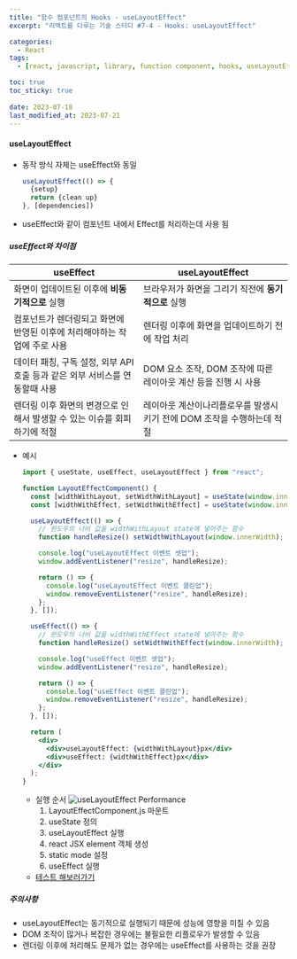 ```yaml
---
title: "함수 컴포넌트의 Hooks - useLayoutEffect"
excerpt: "리액트를 다루는 기술 스터디 #7-4 - Hooks: useLayoutEffect"

categories:
  - React
tags:
  - [react, javascript, library, function component, hooks, useLayoutEffect]

toc: true
toc_sticky: true
 
date: 2023-07-18
last_modified_at: 2023-07-21
---
```


#### useLayoutEffect
- 동작 방식 자체는 useEffect와 동일
  ```jsx
  useLayoutEffect(() => {
    {setup}
    return {clean up}
  }, [dependencies])
  ```
- useEffect와 같이 컴포넌트 내에서 Effect를 처리하는데 사용 됨

##### useEffect와 차이점
  | useEffect | useLayoutEffect |
  | --- | --- |
  |화면이 업데이트된 이후에 **비동기적으로** 실행|브라우저가 화면을 그리기 직전에 **동기적으로** 실행|
  |컴포넌트가 렌더링되고 화면에 반영된 이후에 처리해야하는 작업에 주로 사용|렌더링 이후에 화면을 업데이트하기 전에 작업 처리|
  |데이터 패칭, 구독 설정, 외부 API 호출 등과 같은 외부 서비스를 연동할때 사용|DOM 요소 조작, DOM 조작에 따른 레이아웃 계산 등을 진행 시 사용|
  |렌더링 이후 화면의 변경으로 인해서 발생할 수 있는 이슈를 회피하기에 적절|레이아웃 계산이나리플로우를 발생시키기 전에 DOM 조작을 수행하는데 적절|
  - 예시
    ```jsx
    import { useState, useEffect, useLayoutEffect } from "react";

    function LayoutEffectComponent() {
      const [widthWithLayout, setWidthWithLayout] = useState(window.innerWidth);
      const [widthWithEffect, setWidthWithEffect] = useState(window.innerWidth);

      useLayoutEffect(() => {
        // 윈도우의 너비 값을 widthWithLayout state에 넣어주는 함수 
        function handleResize() setWidthWithLayout(window.innerWidth);

        console.log("useLayoutEffect 이벤트 셋업");
        window.addEventListener("resize", handleResize);

        return () => {
          console.log("useLayoutEffect 이벤트 클린업");
          window.removeEventListener("resize", handleResize);
        };
      }, []);

      useEffect(() => {
        // 윈도우의 너비 값을 widthWithEffect state에 넣어주는 함수
        function handleResize() setWidthWithEffect(window.innerWidth);

        console.log("useEffect 이벤트 셋업");
        window.addEventListener("resize", handleResize);

        return () => {
          console.log("useEffect 이벤트 클린업");
          window.removeEventListener("resize", handleResize);
        };
      }, []);

      return (
        <div>
          <div>useLayoutEffect: {widthWithLayout}px</div>
          <div>useEffect: {widthWithEffect}px</div>
        </div>
      );
    }
    ```

    - 실행 순서
      ![useLayoutEffect Performance](https://github.com/sunmerrr/sunmerrr.github.io/assets/65106740/380b215a-bc90-417c-a65e-7c3a6a3d160e)
      1. LayoutEffectComponent.js 마운트
      1. useState 정의
      1. useLayoutEffect 실행
      1. react JSX element 객체 생성
      1. static mode 설정
      1. useEffect 실행
    - [테스트 해보러가기](https://codesandbox.io/s/distracted-ramanujan-lk3rcf?file=/src/App.js)

##### 주의사항
- useLayoutEffect는 동기적으로 실행되기 때문에 성능에 영향을 미칠 수 있음
- DOM 조작이 많거나 복잡한 경우에는 불필요한 리플로우가 발생할 수 있음
- 렌더링 이후에 처리해도 문제가 없는 경우에는 useEffect를 사용하는 것을 권장


